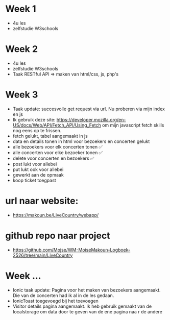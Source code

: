 # Week 1
- 4u les
- zelfstudie W3schools

# Week 2
- 4u les
- zelfstudie W3schools
- Taak RESTful API => maken van html/css, js, php's

# Week 3 
- Taak update: succesvolle get request via url. Nu proberen via mijn index en js
- Ik gebruik deze site: https://developer.mozilla.org/en-US/docs/Web/API/Fetch_API/Using_Fetch om mijn javascript fetch skills nog eens op te frissen. 
- fetch gelukt, tabel aangemaakt in js
- data en details tonen in html voor bezoekers en concerten gelukt
- alle bezoekers voor elk concerten tonen ✅
- alle concerten voor elke bezoeker tonen ✅
- delete voor concerten en bezoekers ✅
- post lukt voor allebei
- put lukt ook voor allebei
- gewerkt aan de opmaak
- koop ticket toegpast

# url naar website:
- https://makoun.be/LiveCountry/webapp/

# github repo naar project
- https://github.com/Mojse/WM-MoiseMakoun-Logboek-2526/tree/main/LiveCountry

# Week ...
- Ionic taak update: Pagina voor het maken van bezoekers aangemaakt. Die van de concerten had ik al in de les gedaan.
- IonicToast toegevoegd bij het toevoegen
- Visitor details pagina aangemaakt. Ik heb gebruik gemaakt van de localstorage om data door te geven van de ene pagina naa r de andere